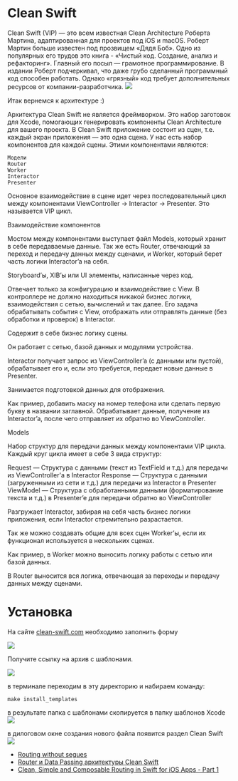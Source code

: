 #  Clean Swift


Clean Swift (VIP) — это всем известная Clean Architecture Роберта Мартина, адаптированная для проектов под iOS и macOS. 
Роберт Мартин больше известен под прозвищем «Дядя Боб».
Одно из популярных его трудов это книга - «Чистый код. Создание, анализ и рефакторинг». Главный его посыл — грамотное программирование. В издании Роберт подчеркивал, что даже грубо сделанный программный код способен работать. Однако «грязный» код требует дополнительных ресурсов от компании-разработчика.
![](img/01.jpeg)

Итак вернемся к архитектуре :)

Архитектура Clean Swift не является фреймворком. Это набор заготовок для Xcode, помогающих генерировать компоненты Clean Architecture для вашего проекта.
 В Clean Swift приложение состоит из сцен, т.е. каждый экран приложения — это одна сцена. У нас есть набор компонентов для каждой сцены. Этими компонентами являются:

    Модели
    Router
    Worker
    Interactor
    Presenter

Основное взаимодействие в сцене идет через последовательный цикл между компонентами ViewController -> Interactor -> Presenter. Это называется VIP цикл.

Взаимодействие компонентов


Мостом между компонентами выступает файл Models, который хранит в себе передаваемые данные. Так же есть Router, отвечающий за переход и передачу данных между сценами, и Worker, который берет часть логики Interactor’a на себя. 





Storyboard’ы, XIB’ы или UI элементы, написанные через код. 





Отвечает только за конфигурацию и взаимодействие с View. В контроллере не должно находиться никакой бизнес логики, взаимодействия с сетью, вычислений и так далее. 
Его задача обрабатывать события с View, отображать или отправлять данные (без обработки и проверок) в Interactor.


Содержит в себе бизнес логику сцены. 

Он работает с сетью, базой данных и модулями устройства.

Interactor получает запрос из ViewController’a (с данными или пустой), обрабатывает его и, если это требуется, передает новые данные в Presenter.





Занимается подготовкой данных для отображения.

Как пример, добавить маску на номер телефона или сделать первую букву в названии заглавной. 
Обрабатывает данные, получение из Interactor’a, после чего отправляет их обратно во ViewController.


Models

Набор структур для передачи данных между компонентами VIP цикла. Каждый круг цикла имеет в себе 3 вида структур:

Request — Структура с данными (текст из TextField и т.д.) для передачи из ViewController'a в Interactor
Response — Структура с данными (загруженными из сети и т.д.) для передачи из Interactor в Presenter
ViewModel — Структура с обработанными данными (форматирование текста и т.д.) в Presenter’e для передачи обратно во ViewController









Разгружает Interactor, забирая на себя часть бизнес логики приложения, если Interactor стремительно разрастается. 

Так же можно создавать общие для всех сцен Worker’ы, если их функционал используется в нескольких сценах. 

Как пример, в Worker можно выносить логику работы с сетью или базой данных.





В Router выносится вся логика, отвечающая за переходы и передачу данных между сценами.

# Установка

На сайте [clean-swift.com](https://clean-swift.com) необходимо заполнить форму

![](img/1.png)

Получите ссылку на архив с шаблонами.

![](img/2.png)

в терминале переходим в эту директорию и набираем команду:

```
make install_templates
```
в результате папка с шаблонами скопируется в папку шаблонов Xcode
![](img/3.png)

в дилоговом окне создания нового файла появится раздел Clean Swift
![](img/4.png)

- [Routing without segues](https://stackoverflow.com/questions/48185213/clean-swift-routing-without-segues)
- [Router и Data Passing архитектуры Clean Swift](https://habr.com/ru/articles/454032/)
- [Clean, Simple and Composable Routing in Swift for iOS Apps - Part 1](https://cassiuspacheco.com/clean-simple-and-composable-routing-for-ios-apps)
